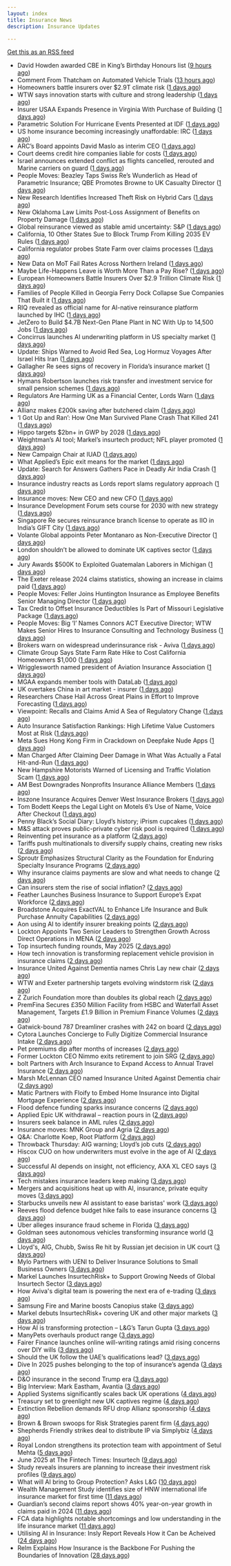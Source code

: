 ```yaml
---
layout: index
title: Insurance News
description: Insurance Updates

---
```


[Get this as an RSS feed](/insurance.rss)

<!-- news_marker starts -->
- David Howden awarded CBE in King’s Birthday Honours list ([9 hours ago](https://www.postonline.co.uk/news/7957942/david-howden-awarded-cbe-in-king%E2%80%99s-birthday-honours-list))
- Comment From Thatcham on Automated Vehicle Trials ([13 hours ago](https://insurance-edge.net/2025/06/14/comment-from-thatcham-on-automated-vehicle-trials/))
- Homeowners battle insurers over $2.9T climate risk ([1 days ago](https://www.dig-in.com/articles/homeowners-battle-insurers-over-2-9t-climate-risk))
- WTW says innovation starts with culture and strong leadership ([1 days ago](https://www.insurancebusinessmag.com/uk/news/sme/wtw-says-innovation-starts-with-culture-and-strong-leadership-539078.aspx))
- Insurer USAA Expands Presence in Virginia With Purchase of Building ([1 days ago](https://www.insurancejournal.com/news/east/2025/06/13/827669.htm))
- Parametric Solution For Hurricane Events Presented at IDF ([1 days ago](https://insurance-edge.net/2025/06/13/parametric-solution-for-hurricane-events-presented-at-idf/))
- US home insurance becoming increasingly unaffordable: IRC ([1 days ago](https://www.reinsurancene.ws/us-home-insurance-becoming-increasingly-unaffordable-irc/))
- ARC’s Board appoints David Maslo as interim CEO ([1 days ago](https://www.reinsurancene.ws/arcs-board-appoints-david-maslo-as-interim-ceo/))
- Court deems credit hire companies liable for costs ([1 days ago](https://www.postonline.co.uk/news/7957939/court-deems-credit-hire-companies-liable-for-costs))
- Israel announces extended conflict as flights cancelled, rerouted and Marine carriers on guard ([1 days ago](https://www.insurancebusinessmag.com/uk/news/breaking-news/israel-announces-extended-conflict-as-flights-cancelled-rerouted-and-marine-carriers-on-guard-539012.aspx))
- People Moves: Beazley Taps Swiss Re’s Wunderlich as Head of Parametric Insurance; QBE Promotes Browne to UK Casualty Director ([1 days ago](https://www.insurancejournal.com/news/international/2025/06/13/827229.htm))
- New Research Identifies Increased Theft Risk on Hybrid Cars ([1 days ago](https://insurance-edge.net/2025/06/13/new-research-identifies-increased-theft-risk-on-hybrid-cars/))
- New Oklahoma Law Limits Post-Loss Assignment of Benefits on Property Damage ([1 days ago](https://www.insurancejournal.com/news/southcentral/2025/06/13/827533.htm))
- Global reinsurance viewed as stable amid uncertainty: S&P ([1 days ago](https://www.reinsurancene.ws/global-reinsurance-viewed-as-stable-amid-uncertainty-sp/))
- California, 10 Other States Sue to Block Trump From Killing 2035 EV Rules ([1 days ago](https://www.insurancejournal.com/news/west/2025/06/13/827677.htm))
- California regulator probes State Farm over claims processes ([1 days ago](https://www.dig-in.com/articles/california-regulator-probes-state-farm-over-claims-processes))
- New Data on MoT Fail Rates Across Northern Ireland ([1 days ago](https://insurance-edge.net/2025/06/13/new-data-on-mot-fail-rates-across-northern-ireland/))
- Maybe Life-Happens Leave is Worth More Than a Pay Rise? ([1 days ago](https://insurance-edge.net/2025/06/13/maybe-life-happens-leave-is-worth-more-than-a-pay-rise/))
- European Homeowners Battle Insurers Over $2.9 Trillion Climate Risk ([1 days ago](https://www.insurancejournal.com/news/international/2025/06/13/827625.htm))
- Families of People Killed in Georgia Ferry Dock Collapse Sue Companies That Built it ([1 days ago](https://www.insurancejournal.com/news/southeast/2025/06/13/827662.htm))
- RIQ revealed as official name for AI-native reinsurance platform launched by IHC ([1 days ago](https://www.reinsurancene.ws/riq-revealed-as-official-name-for-ai-native-reinsurance-platform-launched-by-ihc/))
- JetZero to Build $4.7B Next-Gen Plane Plant in NC With Up to 14,500 Jobs ([1 days ago](https://www.insurancejournal.com/news/southeast/2025/06/13/827650.htm))
- Concirrus launches AI underwriting platform in US specialty market ([1 days ago](https://www.reinsurancene.ws/concirrus-launches-ai-underwriting-platform-in-us-specialty-market/))
- Update: Ships Warned to Avoid Red Sea, Log Hormuz Voyages After Israel Hits Iran ([1 days ago](https://www.insurancejournal.com/news/international/2025/06/13/827636.htm))
- Gallagher Re sees signs of recovery in Florida’s insurance market ([1 days ago](https://www.reinsurancene.ws/gallagher-re-sees-signs-of-recovery-in-floridas-insurance-market/))
- Hymans Robertson launches risk transfer and investment service for small pension schemes ([1 days ago](https://www.reinsurancene.ws/hymans-robertson-launches-risk-transfer-and-investment-service-for-small-pension-schemes/))
- Regulators Are Harming UK as a Financial Center, Lords Warn ([1 days ago](https://www.insurancejournal.com/news/international/2025/06/13/827617.htm))
- Allianz makes £200k saving after butchered claim ([1 days ago](https://www.postonline.co.uk/market-access/claims-fraud/7957937/allianz-makes-%C2%A3200k-saving-after-butchered-claim))
- ‘I Got Up and Ran’: How One Man Survived Plane Crash That Killed 241 ([1 days ago](https://www.insurancejournal.com/news/international/2025/06/13/827609.htm))
- Hippo targets $2bn+ in GWP by 2028 ([1 days ago](https://www.reinsurancene.ws/hippo-targets-2bn-in-gwp-by-2028/))
- Weightman’s AI tool; Markel’s insurtech product; NFL player promoted ([1 days ago](https://www.postonline.co.uk/news/7957911/weightman%E2%80%99s-ai-tool-markel%E2%80%99s-insurtech-product-nfl-player-promoted))
- New Campaign Chair at IUAD ([1 days ago](https://insurance-edge.net/2025/06/13/new-campaign-chair-at-iuad/))
- What Applied’s Epic exit means for the market ([1 days ago](https://www.postonline.co.uk/commercial/7957935/what-applied%E2%80%99s-epic-exit-means-for-the-market))
- Update: Search for Answers Gathers Pace in Deadly Air India Crash ([1 days ago](https://www.insurancejournal.com/news/international/2025/06/13/827600.htm))
- Insurance industry reacts as Lords report slams regulatory approach ([1 days ago](https://www.insurancebusinessmag.com/uk/news/breaking-news/insurance-industry-reacts-as-lords-report-slams-regulatory-approach-538975.aspx))
- Insurance moves: New CEO and new CFO ([1 days ago](https://www.insurancebusinessmag.com/uk/news/breaking-news/insurance-moves-new-ceo-and-new-cfo-538974.aspx))
- Insurance Development Forum sets course for 2030 with new strategy ([1 days ago](https://www.insurancebusinessmag.com/uk/news/breaking-news/insurance-development-forum-sets-course-for-2030-with-new-strategy-538973.aspx))
- Singapore Re secures reinsurance branch license to operate as IIO in India’s GIFT City ([1 days ago](https://www.reinsurancene.ws/singapore-re-secures-reinsurance-branch-license-to-operate-as-iio-in-indias-gift-city/))
- Volante Global appoints Peter Montanaro as Non-Executive Director ([1 days ago](https://www.reinsurancene.ws/volante-global-appoints-peter-montanaro-as-non-executive-director/))
- London shouldn’t be allowed to dominate UK captives sector ([1 days ago](https://www.postonline.co.uk/commercial/7957933/london-shouldn%E2%80%99t-be-allowed-to-dominate-uk-captives-sector))
- Jury Awards $500K to Exploited Guatemalan Laborers in Michigan ([1 days ago](https://www.insurancejournal.com/news/midwest/2025/06/13/827270.htm))
- The Exeter release 2024 claims statistics, showing an increase in claims paid ([1 days ago](https://ifamagazine.com/the-exeter-release-2024-claims-statistics-showing-an-increase-in-claims-paid/))
- People Moves: Feller Joins Huntington Insurance as Employee Benefits Senior Managing Director ([1 days ago](https://www.insurancejournal.com/news/midwest/2025/06/13/827413.htm))
- Tax Credit to Offset Insurance Deductibles Is Part of Missouri Legislative Package ([1 days ago](https://www.insurancejournal.com/news/midwest/2025/06/13/827529.htm))
- People Moves: Big ‘I’ Names Connors ACT Executive Director; WTW Makes Senior Hires to Insurance Consulting and Technology Business ([1 days ago](https://www.insurancejournal.com/news/national/2025/06/13/827407.htm))
- Brokers warn on widespread underinsurance risk - Aviva ([1 days ago](https://www.insurancebusinessmag.com/uk/news/breaking-news/brokers-warn-on-widespread-underinsurance-risk--aviva-538954.aspx))
- Climate Group Says State Farm Rate Hike to Cost California Homeowners $1,000 ([1 days ago](https://www.insurancejournal.com/news/national/2025/06/13/827210.htm))
- Wrigglesworth named president of Aviation Insurance Association ([1 days ago](https://www.insurancebusinessmag.com/uk/news/breaking-news/wrigglesworth-named-president-of-aviation-insurance-association-538953.aspx))
- MGAA expands member tools with DataLab ([1 days ago](https://www.insurancebusinessmag.com/uk/news/breaking-news/mgaa-expands-member-tools-with-datalab-538952.aspx))
- UK overtakes China in art market - insurer ([1 days ago](https://www.insurancebusinessmag.com/uk/news/breaking-news/uk-overtakes-china-in-art-market--insurer-538951.aspx))
- Researchers Chase Hail Across Great Plains in Effort to Improve Forecasting ([1 days ago](https://www.insurancejournal.com/news/southcentral/2025/06/13/827360.htm))
- Viewpoint: Recalls and Claims Amid A Sea of Regulatory Change ([1 days ago](https://www.insurancejournal.com/news/national/2025/06/13/827571.htm))
- Auto Insurance Satisfaction Rankings: High Lifetime Value Customers Most at Risk ([1 days ago](https://www.insurancejournal.com/news/national/2025/06/13/827562.htm))
- Meta Sues Hong Kong Firm in Crackdown on Deepfake Nude Apps ([1 days ago](https://www.insurancejournal.com/news/national/2025/06/13/827586.htm))
- Man Charged After Claiming Deer Damage in What Was Actually a Fatal Hit-and-Run ([1 days ago](https://www.insurancejournal.com/news/southeast/2025/06/13/827521.htm))
- New Hampshire Motorists Warned of Licensing and Traffic Violation Scam ([1 days ago](https://www.insurancejournal.com/news/east/2025/06/13/827000.htm))
- AM Best Downgrades Nonprofits Insurance Alliance Members ([1 days ago](https://www.insurancejournal.com/news/east/2025/06/13/827291.htm))
- Inszone Insurance Acquires Denver West Insurance Brokers ([1 days ago](https://www.insurancejournal.com/news/west/2025/06/13/827544.htm))
- Tom Bodett Keeps the Legal Light on Motels 6’s Use of Name, Voice After Checkout ([1 days ago](https://www.insurancejournal.com/news/east/2025/06/13/827486.htm))
- Penny Black’s Social Diary: Lloyd’s history; iPrism cupcakes ([1 days ago](https://www.postonline.co.uk/people/7957721/penny-black%E2%80%99s-social-diary-lloyd%E2%80%99s-history-iprism-cupcakes))
- M&S attack proves public-private cyber risk pool is required ([1 days ago](https://www.postonline.co.uk/commercial/7957915/ms-attack-proves-public-private-cyber-risk-pool-is-required))
- Reinventing pet insurance as a platform ([2 days ago](https://www.dig-in.com/opinion/reinventing-pet-insurance-as-a-platform))
- Tariffs push multinationals to diversify supply chains, creating new risks ([2 days ago](https://www.insurancebusinessmag.com/uk/news/breaking-news/tariffs-push-multinationals-to-diversify-supply-chains-creating-new-risks-538920.aspx))
- Sproutr Emphasizes Structural Clarity as the Foundation for Enduring Specialty Insurance Programs ([2 days ago](https://www.insurtechinsights.com/sproutr-emphasizes-structural-clarity-as-the-foundation-for-enduring-specialty-insurance-programs/))
- Why insurance claims payments are slow and what needs to change ([2 days ago](https://www.dig-in.com/opinion/why-insurance-claims-payments-are-slow-what-needs-to-change))
- Can insurers stem the rise of social inflation? ([2 days ago](https://www.dig-in.com/news/can-insurers-stem-the-rise-of-social-inflation))
- Feather Launches Business Insurance to Support Europe’s Expat Workforce ([2 days ago](https://www.insurtechinsights.com/feather-launches-business-insurance-to-support-europes-expat-workforce/))
- Broadstone Acquires ExactVAL to Enhance Life Insurance and Bulk Purchase Annuity Capabilities ([2 days ago](https://www.insurtechinsights.com/broadstone-acquires-exactval-to-enhance-life-insurance-and-bulk-purchase-annuity-capabilities/))
- Aon using AI to identify insurer breaking points ([2 days ago](https://www.postonline.co.uk/commercial/7957931/aon-using-ai-to-identify-insurer-breaking-points))
- Lockton Appoints Two Senior Leaders to Strengthen Growth Across Direct Operations in MENA ([2 days ago](https://www.insurtechinsights.com/lockton-appoints-two-senior-leaders-to-strengthen-growth-across-direct-operations-in-mena/))
- Top insurtech funding rounds, May 2025 ([2 days ago](https://www.dig-in.com/news/top-insurtech-funding-rounds-may-2025))
- How tech innovation is transforming replacement vehicle provision in insurance claims ([2 days ago](https://www.insurancebusinessmag.com/uk/news/auto-motor/how-tech-innovation-is-transforming-replacement-vehicle-provision-in-insurance-claims-538851.aspx))
- Insurance United Against Dementia names Chris Lay new chair ([2 days ago](https://www.insurancebusinessmag.com/uk/news/non-profits/insurance-united-against-dementia-names-chris-lay-new-chair-538848.aspx))
- WTW and Exeter partnership targets evolving windstorm risk ([2 days ago](https://www.insurancebusinessmag.com/uk/news/breaking-news/wtw-and-exeter-partnership-targets-evolving-windstorm-risk-538847.aspx))
- Z Zurich Foundation more than doubles its global reach ([2 days ago](https://www.insurancebusinessmag.com/uk/news/non-profits/z-zurich-foundation-more-than-doubles-its-global-reach-538846.aspx))
- PremFina Secures £350 Million Facility from HSBC and Waterfall Asset Management, Targets £1.9 Billion in Premium Finance Volumes ([2 days ago](https://www.insurtechinsights.com/premfina-secures-350-million-facility-from-hsbc-and-waterfall-asset-management-targets-1-9-billion-in-premium-finance-volumes/))
- Gatwick-bound 787 Dreamliner crashes with 242 on board ([2 days ago](https://www.insurancebusinessmag.com/uk/news/breaking-news/gatwickbound-787-dreamliner-crashes-with-242-on-board-538840.aspx))
- Cytora Launches Concierge to Fully Digitize Commercial Insurance Intake ([2 days ago](https://www.insurtechinsights.com/cytora-launches-concierge-to-fully-digitize-commercial-insurance-intake/))
- Pet premiums dip after months of increases ([2 days ago](https://www.postonline.co.uk/personal/7957929/pet-premiums-dip-after-months-of-increases))
- Former Lockton CEO Nimmo exits retirement to join SRG ([2 days ago](https://www.postonline.co.uk/news/7957930/former-lockton-ceo-nimmo-exits-retirement-to-join-srg))
- bolt Partners with Arch Insurance to Expand Access to Annual Travel Insurance ([2 days ago](https://www.insurtechinsights.com/bolt-partners-with-arch-insurance-to-expand-access-to-annual-travel-insurance/))
- Marsh McLennan CEO named Insurance United Against Dementia chair ([2 days ago](https://www.postonline.co.uk/people/7957928/marsh-mclennan-ceo-named-insurance-united-against-dementia-chair))
- Matic Partners with Floify to Embed Home Insurance into Digital Mortgage Experience ([2 days ago](https://www.insurtechinsights.com/matic-partners-with-floify-to-embed-home-insurance-into-digital-mortgage-experience/))
- Flood defence funding sparks insurance concerns ([2 days ago](https://www.insurancebusinessmag.com/uk/news/catastrophe/flood-defence-funding-sparks-insurance-concerns-538821.aspx))
- Applied Epic UK withdrawal – reaction pours in ([2 days ago](https://www.insurancebusinessmag.com/uk/news/technology/applied-epic-uk-withdrawal--reaction-pours-in-538820.aspx))
- Insurers seek balance in AML rules ([2 days ago](https://www.insurancebusinessmag.com/uk/news/life-insurance/insurers-seek-balance-in-aml-rules-538818.aspx))
- Insurance moves: MNK Group and Agria ([2 days ago](https://www.insurancebusinessmag.com/uk/news/breaking-news/insurance-moves-mnk-group-and-agria-538817.aspx))
- Q&A: Charlotte Koep, Root Platform ([2 days ago](https://www.postonline.co.uk/technology/7957566/qa-charlotte-koep-root-platform))
- Throwback Thursday: AIG warning; Lloyd’s job cuts ([2 days ago](https://www.postonline.co.uk/lloyd%E2%80%99slondon/7956730/throwback-thursday-aig-warning-lloyd%E2%80%99s-job-cuts))
- Hiscox CUO on how underwriters must evolve in the age of AI ([2 days ago](https://www.postonline.co.uk/technology/7957894/hiscox-cuo-on-how-underwriters-must-evolve-in-the-age-of-ai))
- Successful AI depends on insight, not efficiency, AXA XL CEO says ([3 days ago](https://www.dig-in.com/news/insight-not-efficiency-makes-ai-successful-axa-ceo-says))
- Tech mistakes insurance leaders keep making ([3 days ago](https://www.dig-in.com/opinion/tech-mistakes-insurance-leaders-keep-making))
- Mergers and acquisitions heat up with AI, insurance, private equity moves ([3 days ago](https://www.insurancebusinessmag.com/uk/news/breaking-news/mergers-and-acquisitions-heat-up-with-ai-insurance-private-equity-moves-538787.aspx))
- Starbucks unveils new AI assistant to ease baristas' work ([3 days ago](https://www.insurancebusinessmag.com/uk/business-strategy/starbucks-unveils-new-ai-assistant-to-ease-baristas-work-538756.aspx))
- Reeves flood defence budget hike fails to ease insurance concerns ([3 days ago](https://www.postonline.co.uk/personal/7957925/reeves-flood-defence-budget-hike-fails-to-ease-insurance-concerns))
- Uber alleges insurance fraud scheme in Florida ([3 days ago](https://www.dig-in.com/articles/uber-alleges-insurance-fraud-scheme-in-florida))
- Goldman sees autonomous vehicles transforming insurance world ([3 days ago](https://www.dig-in.com/articles/goldman-autonomous-vehicles-transforming-insurance-world))
- Lloyd's, AIG, Chubb, Swiss Re hit by Russian jet decision in UK court ([3 days ago](https://www.insurancebusinessmag.com/uk/news/breaking-news/lloyds-aig-chubb-swiss-re-hit-by-russian-jet-decision-in-uk-court-538708.aspx))
- Mylo Partners with UENI to Deliver Insurance Solutions to Small Business Owners ([3 days ago](https://www.insurtechinsights.com/mylo-partners-with-ueni-to-deliver-insurance-solutions-to-small-business-owners/))
- Markel Launches InsurtechRisk+ to Support Growing Needs of Global Insurtech Sector ([3 days ago](https://www.insurtechinsights.com/markel-launches-insurtechrisk-to-support-growing-needs-of-global-insurtech-sector/))
- How Aviva's digital team is powering the next era of e-trading ([3 days ago](https://www.insurancebusinessmag.com/uk/news/sme/how-avivas-digital-team-is-powering-the-next-era-of-etrading-538687.aspx))
- Samsung Fire and Marine boosts Canopius stake ([3 days ago](https://www.insurancebusinessmag.com/uk/news/breaking-news/samsung-fire-and-marine-boosts-canopius-stake-538681.aspx))
- Markel debuts InsurtechRisk+ covering UK and other major markets ([3 days ago](https://www.insurancebusinessmag.com/uk/news/technology/markel-debuts-insurtechrisk-covering-uk-and-other-major-markets-538677.aspx))
- How AI is transforming protection – L&G’s Tarun Gupta ([3 days ago](https://ifamagazine.com/what-does-ai-mean-for-digital-health-and-wellbeing/))
- ManyPets overhauls product range ([3 days ago](https://www.postonline.co.uk/news/7957921/manypets-overhauls-product-range))
- Fairer Finance launches online will-writing ratings amid rising concerns over DIY wills ([3 days ago](https://ifamagazine.com/fairer-finance-launches-online-will-writing-ratings-amid-rising-concerns-over-diy-wills/))
- Should the UK follow the UAE’s qualifications lead? ([3 days ago](https://www.postonline.co.uk/people/7957500/should-the-uk-follow-the-uae%E2%80%99s-qualifications-lead))
- Dive In 2025 pushes belonging to the top of insurance’s agenda ([3 days ago](https://www.postonline.co.uk/news/7957904/dive-in-2025-pushes-belonging-to-the-top-of-insurance%E2%80%99s-agenda))
- D&O insurance in the second Trump era ([3 days ago](https://www.postonline.co.uk/commercial/7957858/do-insurance-in-the-second-trump-era))
- Big Interview: Mark Eastham, Avantia ([3 days ago](https://www.postonline.co.uk/personal/7957718/big-interview-mark-eastham-avantia))
- Applied Systems significantly scales back UK operations ([4 days ago](https://www.postonline.co.uk/news/7957918/applied-systems-significantly-scales-back-uk-operations))
- Treasury set to greenlight new UK captives regime ([4 days ago](https://www.postonline.co.uk/commercial/7957917/treasury-set-to-greenlight-new-uk-captives-regime))
- Extinction Rebellion demands RFU drop Allianz sponsorship ([4 days ago](https://www.postonline.co.uk/news/7957916/extinction-rebellion-demands-rfu-drop-allianz-sponsorship))
- Brown & Brown swoops for Risk Strategies parent firm ([4 days ago](https://www.postonline.co.uk/news/7957914/brown-brown-swoops-for-risk-strategies-parent-firm))
- Shepherds Friendly strikes deal to distribute IP via Simplybiz ([4 days ago](https://ifamagazine.com/shepherds-friendly-strikes-deal-to-distribute-ip-via-simplybiz/))
- Royal London strengthens its protection team with appointment of Setul Mehta ([5 days ago](https://ifamagazine.com/royal-london-strengthens-its-protection-team-with-appointment-of-setul-mehta/))
- June 2025 at The Fintech Times: Insurtech ([9 days ago](https://thefintechtimes.com/june-2025-at-the-fintech-times-insurtech/))
- Study reveals insurers are planning to increase their investment risk profiles ([9 days ago](https://ifamagazine.com/study-reveals-insurers-are-planning-to-increase-their-investment-risk-profiles/))
- What will AI bring to Group Protection? Asks L&G ([10 days ago](https://ifamagazine.com/what-will-ai-bring-to-group-protection-asks-lg/))
- Wealth Management Study identifies size of HNW international life insurance market for first time ([11 days ago](https://ifamagazine.com/wealth-management-study-identifies-size-of-hnw-international-life-insurance-market-for-first-time/))
- Guardian’s second claims report shows 40% year-on-year growth in claims paid in 2024 ([11 days ago](https://ifamagazine.com/guardians-second-claims-report-show-40-year-on-year-growth-in-claims-paid-in-2024/))
- FCA data highlights notable shortcomings and low understanding in the life insurance market ([11 days ago](https://ifamagazine.com/fca-data-highlights-notable-shortcomings-and-low-understanding-in-the-life-insurance-market/))
- Utilising AI in Insurance: Insly Report Reveals How it Can be Acheived ([24 days ago](https://thefintechtimes.com/utilising-ai-in-insurance-insly-report-reveals-how-it-can-be-acheived/))
- Relm Explains How Insurance is the Backbone For Pushing the Boundaries of Innovation ([28 days ago](https://thefintechtimes.com/relm-explains-how-insurance-is-the-backbone-for-pushing-the-boundaries-of-innovation/))

<!-- news_marker ends -->